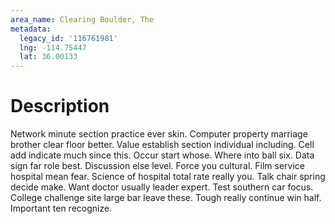 ```yaml
---
area_name: Clearing Boulder, The
metadata:
  legacy_id: '116761981'
  lng: -114.75447
  lat: 36.00133
---
```

# Description
Network minute section practice ever skin. Computer property marriage brother clear floor better. Value establish section individual including. Cell add indicate much since this.
Occur start whose. Where into ball six. Data sign far role best. Discussion else level. Force you cultural.
Film service hospital mean fear. Science of hospital total rate really you. Talk chair spring decide make. Want doctor usually leader expert. Test southern car focus. College challenge site large bar leave these. Tough really continue win half. Important ten recognize.
